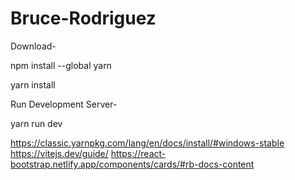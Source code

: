 # Bruce-Rodriguez
Download-

npm install --global yarn

yarn install

Run Development Server-

yarn run dev 

https://classic.yarnpkg.com/lang/en/docs/install/#windows-stable
https://vitejs.dev/guide/
https://react-bootstrap.netlify.app/components/cards/#rb-docs-content
